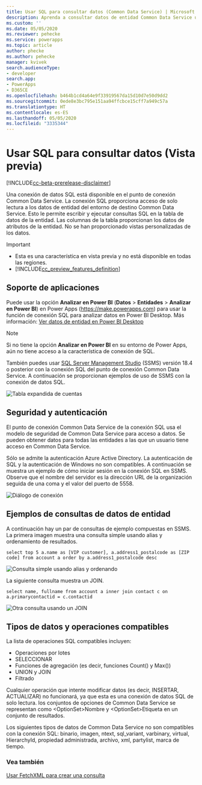 ```yaml
---
title: Usar SQL para consultar datos (Common Data Service) | Microsoft Docs
description: Aprenda a consultar datos de entidad Common Data Service utilizando SQL.
ms.custom: ''
ms.date: 05/05/2020
ms.reviewer: pehecke
ms.service: powerapps
ms.topic: article
author: phecke
ms.author: pehecke
manager: kvivek
search.audienceType:
- developer
search.app:
- PowerApps
- D365CE
ms.openlocfilehash: b464b1cd4a64e9f33919567da15d10d7e50d9dd2
ms.sourcegitcommit: 0ede8e3bc795e151aa94ffcbce15cff7a949c57a
ms.translationtype: HT
ms.contentlocale: es-ES
ms.lasthandoff: 05/05/2020
ms.locfileid: "3335344"
---
```

# <a name="use-sql-to-query-data-preview"></a>Usar SQL para consultar datos (Vista previa)

[!INCLUDE[cc-beta-prerelease-disclaimer](../../includes/cc-beta-prerelease-disclaimer.md)]

Una conexión de datos SQL está disponible en el punto de conexión Common Data Service. La conexión SQL proporciona acceso de solo lectura a los datos de entidad del entorno de destino Common Data Service. Esto le permite escribir y ejecutar consultas SQL en la tabla de datos de la entidad. Las columnas de la tabla proporcionan los datos de atributos de la entidad. No se han proporcionado vistas personalizadas de los datos.

> [!IMPORTANT]
> - Esta es una característica en vista previa y no está disponible en todas las regiones.
> - [!INCLUDE[cc_preview_features_definition](../../includes/cc-preview-features-definition.md)]

## <a name="applications-support"></a>Soporte de aplicaciones

Puede usar la opción **Analizar en Power BI** (**Datos** > **Entidades** > **Analizar en Power BI**) en Power Apps (https://make.powerapps.com) para usar la función de conexión SQL para analizar datos en Power BI Desktop. Más información: [Ver datos de entidad en Power BI Desktop](/powerapps/maker/common-data-service/view-entity-data-power-bi)

> [!NOTE]
> Si no tiene la opción **Analizar en Power BI** en su entorno de Power Apps, aún no tiene acceso a la característica de conexión de SQL.

También puedes usar [SQL Server Management Studio](/sql/ssms/download-sql-server-management-studio-ssms) (SSMS) versión 18.4 o posterior con la conexión SQL del punto de conexión Common Data Service. A continuación se proporcionan ejemplos de uso de SSMS con la conexión de datos SQL.

![Tabla expandida de cuentas](media/ssms-table-expanded.PNG)

## <a name="security-and-authentication"></a>Seguridad y autenticación

El punto de conexión Common Data Service de la conexión SQL usa el modelo de seguridad de Common Data Service para acceso a datos. Se pueden obtener datos para todas las entidades a las que un usuario tiene acceso en Common Data Service.

Sólo se admite la autenticación Azure Active Directory. La autenticación de SQL y la autenticación de Windows no son compatibles. A continuación se muestra un ejemplo de cómo iniciar sesión en la conexión SQL en SSMS. Observe que el nombre del servidor es la dirección URL de la organización seguida de una coma y el valor del puerto de 5558.

![Diálogo de conexión](media/ssms-connect-dialog.PNG)

## <a name="example-entity-data-queries"></a>Ejemplos de consultas de datos de entidad

A continuación hay un par de consultas de ejemplo compuestas en SSMS. La primera imagen muestra una consulta simple usando alias y ordenamiento de resultados.

```tsql
select top 5 a.name as [VIP customer], a.address1_postalcode as [ZIP code] from account a order by a.address1_postalcode desc
```

![Consulta simple usando alias y ordenando](media/ssms-simple-query.PNG)

La siguiente consulta muestra un JOIN.

```tsql
select name, fullname from account a inner join contact c on a.primarycontactid = c.contactid
```

![Otra consulta usando un JOIN](media/ssms-join-query.PNG)

## <a name="supported-operations-and-data-types"></a>Tipos de datos y operaciones compatibles

La lista de operaciones SQL compatibles incluyen:

- Operaciones por lotes
- SELECCIONAR
- Funciones de agregación (es decir, funciones Count() y Max())
- UNION y JOIN
- Filtrado

Cualquier operación que intente modificar datos (es decir, INSERTAR, ACTUALIZAR) no funcionará, ya que esta es una conexión de datos SQL de solo lectura. los conjuntos de opciones de Common Data Service se representan como \<OptionSet\>Nombre y \<OptionSet\>Etiqueta en un conjunto de resultados.

Los siguientes tipos de datos de Common Data Service no son compatibles con la conexión SQL: binario, imagen, ntext, sql_variant, varbinary, virtual, HierarchyId, propiedad administrada, archivo, xml, partylist, marca de tiempo.

### <a name="see-also"></a>Vea también

[Usar FetchXML para crear una consulta](use-fetchxml-construct-query.md)

